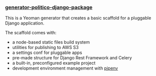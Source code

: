 ### [generator-politico-django-package](https://github.com/The-Politico/generator-politico-django-package)

This is a Yeoman generator that creates a basic scaffold for a pluggable Django application.

The scaffold comes with:

- a node-based static files build system
- utilities for publishing to AWS S3
- a settings conf for pluggable apps
- pre-made structure for Django Rest Framework and Celery
- a built-in, preconfigured example project
- development environment management with [pipenv](https://docs.pipenv.org/)